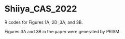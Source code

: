 # Shiiya_CAS_2022

R codes for Figures 1A, 2D ,3A, and 3B.

Figures 3A and 3B in the paper were generated by PRISM.
